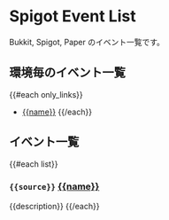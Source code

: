 # Spigot Event List
Bukkit, Spigot, Paper のイベント一覧です。

## 環境毎のイベント一覧
{{#each only_links}}
- [{{name}}]({{link}})
{{/each}}

## イベント一覧
{{#each list}}
### `{{source}}` [{{name}}]({{link}})
{{description}}
{{/each}}
